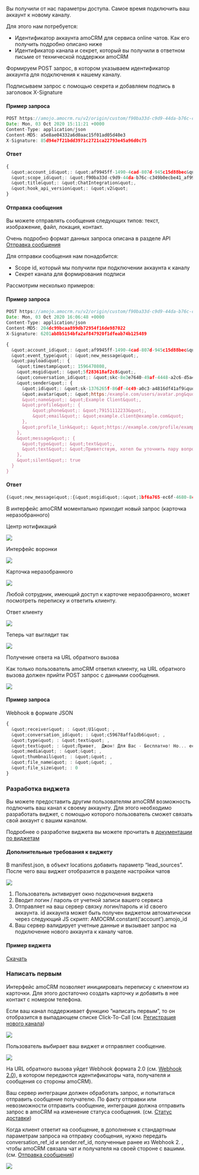 
<a name="8872e641-c42a-4b6a-b453-f6cde4c2f11f"></a>

Вы получили от нас параметры доступа. Самое время подключить ваш аккаунт к новому каналу.

Для этого нам потребуется:

*   Идентификатор аккаунта amoCRM для сервиса online чатов. Как его получить подробно описано ниже
*   Идентификатор канала и секрет, который вы получили в ответном письме от технической поддержки amoCRM

Формируем POST запрос, в котором указываем идентификатор аккаунта для подключения к нашему каналу.

Подписываем запрос с помощью секрета и добавляем подпись в заголовок X-Signature
#### Пример запроса


```javascript
POST https://amojo.amocrm.ru/v2/origin/custom/f90ba33d-c9d9-44da-b76c-c349b0ecbe41/connect
Date: Mon, 03 Oct 2020 15:11:21 +0000
Content-Type: application/json
Content-MD5: a5e8ae04332a6d0aac15f01ad05d40e3
X-Signature: 85d94e7f21bdd3971c2721ca22793e45a96d0c75
```
            
#### Ответ


```javascript
{
  &quot;account_id&quot;: &quot;af9945ff-1490-4cad-807d-945c15d88bec&quot;,
  &quot;scope_id&quot;: &quot;f90ba33d-c9d9-44da-b76c-c349b0ecbe41_af9945ff-1490-4cad-807d-945c15d88bec&quot;,
  &quot;title&quot;: &quot;ChatIntegration&quot;,
  &quot;hook_api_version&quot;: &quot;v2&quot;
}
```

#### Отправка сообщения

Вы можете отправлять сообщения следующих типов: текст, изображение, файл, локация, контакт.

Очень подробно формат данных запроса описана в разделе API [Отправка сообщения](https://www.amocrm.ru/developers/content/chats/chat-api-reference#chat-message)

Для отправки сообщения нам понадобится:

*   Scope id, который мы получили при подключении аккаунта к каналу
*   Секрет канала для формирования подписи

Рассмотрим несколько примеров:
#### Пример запроса


```javascript
POST https://amojo.amocrm.ru/v2/origin/custom/f90ba33d-c9d9-44da-b76c-c349b0ecbe41_af9945ff-1490-4cad-807d-945c15d88bec
Date: Mon, 03 Oct 2020 16:06:48 +0000
Content-Type: application/json
Content-MD5: 204dc99bcaa899db72954f16de987022
X-Signature: 6201ab8b5154bfa2af847920f1dfeab74b125489

{
  &quot;account_id&quot;: &quot;af9945ff-1490-4cad-807d-945c15d88bec&quot;,
  &quot;event_type&quot;: &quot;new_message&quot;,
  &quot;payload&quot;: {
    &quot;timestamp&quot;: 1596470808,
    &quot;msgid&quot;: &quot;5f283618af2c8&quot;,
    &quot;conversation_id&quot;: &quot;skc-8e3e7640-49af-4448-a2c6-d5a421f7f217&quot;,
    &quot;sender&quot;: {
      &quot;id&quot;: &quot;sk-1376265f-86df-4c49-a0c3-a4816df41af9&quot;,
      &quot;avatar&quot;: &quot;https:/example.com/users/avatar.png&quot;,
      &quot;name&quot;: &quot;Example Client&quot;,
      &quot;profile&quot;: {
          &quot;phone&quot;: &quot;79151112233&quot;,
          &quot;email&quot;: &quot;example.client@example.com&quot;
      },
      &quot;profile_link&quot;: &quot;https://example.com/profile/example.client&quot;
    },
    &quot;message&quot;: {
      &quot;type&quot;: &quot;text&quot;,
      &quot;text&quot;: &quot;Приветствую, хотел бы уточнить пару вопросов по артикулу A13435&quot;
    },
    &quot;silent&quot;: true
  }
}
```
            
#### Ответ


```javascript
{&quot;new_message&quot;:{&quot;msgid&quot;:&quot;1bf6a765-ec6f-4680-8cd5-6f2d31f78ebc&quot;}}
```
<a name="2426cd2b-956f-43b0-9da3-11ac519e2b50"></a>

В интерфейс amoCRM моментально приходит новый запрос (карточка неразобранного)

Центр нотификаций

![](https://www.amocrm.ru/static/assets/developers/files/chats/cn.png)

Интерфейс воронки

![](https://www.amocrm.ru/static/assets/developers/files/chats/lead_list.png)

Карточка неразобранного

![](https://www.amocrm.ru/static/assets/developers/files/chats/unsorted_card.png)

Любой сотрудник, имеющий доступ к карточке неразобранного, может посмотреть переписку и ответить клиенту.

Ответ клиенту

![](https://www.amocrm.ru/static/assets/developers/files/chats/unsorted_repl_form.png)

Теперь чат выглядит так

![](https://www.amocrm.ru/static/assets/developers/files/chats/unsorted_chat.png)

Получение ответа на URL обратного вызова

Как только пользователь amoCRM ответил клиенту, на URL обратного вызова должен прийти POST запрос с данными сообщения.

![](https://www.amocrm.ru/static/assets/developers/files/chats/webhook_example.png)
#### Пример запроса
Webhook в формате JSON

```javascript
{
  &quot;receiver&quot; : &quot;U1&quot; ,
  &quot;conversation_id&quot; : &quot;c59678affa1db6&quot; ,
  &quot;type&quot; : &quot;text&quot; ,
  &quot;text&quot; : &quot;Привет,  Джон! Для Вас - Бесплатно! Но... есть нюансы.&quot; ,
  &quot;media&quot; : &quot;&quot; ,
  &quot;thumbnail&quot; : &quot;&quot; ,
  &quot;file_name&quot; : &quot;&quot; ,
  &quot;file_size&quot; : 0
}
```

<a name="d60ba657-ccd6-437f-8ddc-b1f25fb40077"></a>

### Разработка виджета

Вы можете предоставить другим пользователям amoCRM возможность подлючить ваш канал к своему аккаунту. Для этого необходимо разработать виджет, с помощью которого пользователь сможет связать свой аккаунт с вашим каналом.

Подробнее о разработке виджета вы можете прочитать в [документации по виджетам](https://www.amocrm.ru/developers/content/integrations/intro)

#### Дополнительные требования к виджету

В manifest.json, в объект locations добавить параметр “lead_sources”. После чего ваш виджет отобразится в разделе настройки чатов

![](https://www.amocrm.ru/static/assets/developers/files/chats/lead_sources_big.png)

1.  Пользователь активирует окно подключения виджета
2.  Вводит логин / пароль от учетной записи вашего сервиса
3.  Отправляет на ваш сервер связку логин/пароль и id своего аккаунта. id аккаунта может быть получен виджетом автоматически через следующий JS скрипт: AMOCRM.constant(‘account’).amojo_id
4.  Ваш сервер валидирует учетные данные и вызывает запрос на подключение нового аккаунта к каналу чатов.

#### Пример виджета

[Скачать](https://www.amocrm.ru/static/assets/developers/demo_chat.zip)

### <a id="chats-cap-write-first">Написать первым</a>

Интерфейс amoCRM позволяет инициировать переписку с клиентом из карточки. Для этого достаточно создать карточку и добавить в нее контакт с номером телефона.

Если ваш канал поддерживает функцию “написать первым”, то он отобразится в выпадающем списке Click-To-Call (см. [Регистрация нового канала](/developers/content/chats/chat-capabilities#chats-cap-channel-register))

![](https://www.amocrm.ru/static/assets/developers/files/chats/write-first-1.png)

Пользователь выбирает ваш виджет и отправляет сообщение.

![](https://www.amocrm.ru/static/assets/developers/files/chats/write-first-3.png)

На URL обратного вызова уйдет Webhook формата 2.0 (см. [Webhook 2.0](/developers/content/chats/development#chats-dev-webhook-2-0)), в котором передаются идентификаторы чата, получателя и сообщения со стороны amoCRM).

Ваш сервер интеграции должен обработать запрос, и попытаться отправить сообщение получателю. По факту отправки или невозможности отправить сообщение, интеграция должна отправить запрос в amoCRM на изменение статуса сообщения. (см. [Статус доставки](/developers/content/chats/development#chats-dev-delivery-status))

Когда клиент ответит на сообщение, в дополнение к стандартным параметрам запроса на отправку сообщения, нужно передать conversation_ref_id и sender.ref_id, полученные ранее из Webhook 2\. , чтобы amoCRM связала чат и получателя на своей стороне с вашими. (см. [Отправка сообщения](/developers/content/chats/chat-api-reference#chat-message))

![](https://www.amocrm.ru/static/assets/developers/files/chats/write-fiirst-2.png)
<!-- Generated at Tue, 02 Mar 2021 10:43:59 +0000. amoCRM Documentation Generator -->